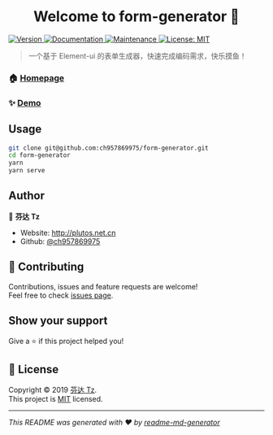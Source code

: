 <h1 align="center">Welcome to form-generator 👋</h1>
<p>
  <a href="https://www.npmjs.com/package/form-generator" target="_blank">
    <img alt="Version" src="https://img.shields.io/npm/v/form-generator.svg">
  </a>
  <a href="https://github.com/ch957869975/form-generator#readme" target="_blank">
    <img alt="Documentation" src="https://img.shields.io/badge/documentation-yes-brightgreen.svg" />
  </a>
  <a href="https://github.com/ch957869975/form-generator/graphs/commit-activity" target="_blank">
    <img alt="Maintenance" src="https://img.shields.io/badge/Maintained%3F-yes-green.svg" />
  </a>
  <a href="https://github.com/ch957869975/form-generator/blob/master/LICENSE" target="_blank">
    <img alt="License: MIT" src="https://img.shields.io/github/license/ch957869975/form-generator" />
  </a>
</p>

> 一个基于 Element-ui 的表单生成器，快速完成编码需求，快乐摸鱼！

### 🏠 [Homepage](https://github.com/ch957869975/form-generator#readme)

### ✨ [Demo](https://fenda-tz.gitee.io/)

## Usage

```sh
git clone git@github.com:ch957869975/form-generator.git
cd form-generator
yarn
yarn serve
```

## Author

👤 **芬达 Tz**

- Website: http://plutos.net.cn
- Github: [@ch957869975](https://github.com/ch957869975)

## 🤝 Contributing

Contributions, issues and feature requests are welcome!<br />Feel free to check [issues page](https://github.com/ch957869975/form-generator/issues).

## Show your support

Give a ⭐️ if this project helped you!

## 📝 License

Copyright © 2019 [芬达 Tz](https://github.com/ch957869975).<br />
This project is [MIT](https://github.com/ch957869975/form-generator/blob/master/LICENSE) licensed.

---

_This README was generated with ❤️ by [readme-md-generator](https://github.com/kefranabg/readme-md-generator)_
